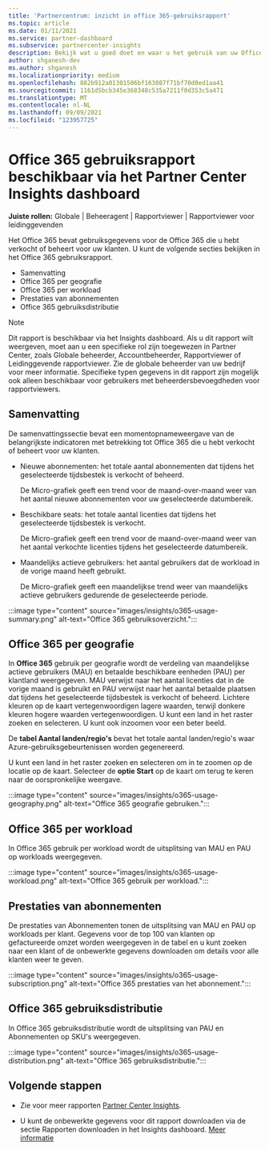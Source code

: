 ```yaml
---
title: 'Partnercentrum: inzicht in office 365-gebruiksrapport'
ms.topic: article
ms.date: 01/11/2021
ms.service: partner-dashboard
ms.subservice: partnercenter-insights
description: Bekijk wat u goed doet en waar u het gebruik van uw Office 365 die u voor uw klanten verkoopt of beheert, kunt verbeteren.
author: shganesh-dev
ms.author: shganesh
ms.localizationpriority: medium
ms.openlocfilehash: 882b912a01301506bf163087f71bf70d0ed1aa41
ms.sourcegitcommit: 1161d5bcb345e368348c535a7211f0d353c5a471
ms.translationtype: MT
ms.contentlocale: nl-NL
ms.lasthandoff: 09/09/2021
ms.locfileid: "123957725"
---
```

# <a name="office-365-usage-report-available-from-the-partner-center-insights-dashboard"></a>Office 365 gebruiksrapport beschikbaar via het Partner Center Insights dashboard

**Juiste rollen:** Globale | Beheeragent | Rapportviewer | Rapportviewer voor leidinggevenden

Het Office 365 bevat gebruiksgegevens voor de Office 365 die u hebt verkocht of beheert voor uw klanten. U kunt de volgende secties bekijken in het Office 365 gebruiksrapport.

- Samenvatting
- Office 365 per geografie
- Office 365 per workload
- Prestaties van abonnementen
- Office 365 gebruiksdistributie

 > [!NOTE]
 > Dit rapport is beschikbaar via het Insights dashboard. Als u dit rapport wilt weergeven, moet aan u een specifieke rol zijn toegewezen in Partner Center, zoals Globale beheerder, Accountbeheerder, Rapportviewer of Leidinggevende rapportviewer. Zie de globale beheerder van uw bedrijf voor meer informatie. Specifieke typen gegevens in dit rapport zijn mogelijk ook alleen beschikbaar voor gebruikers met beheerdersbevoegdheden voor rapportviewers.

## <a name="summary"></a>Samenvatting

De samenvattingssectie bevat een momentopnameweergave van de belangrijkste indicatoren met betrekking tot Office 365 die u hebt verkocht of beheert voor uw klanten.  

- Nieuwe abonnementen: het totale aantal abonnementen dat tijdens het geselecteerde tijdsbestek is verkocht of beheerd.

   De Micro-grafiek geeft een trend voor de maand-over-maand weer van het aantal nieuwe abonnementen voor uw geselecteerde datumbereik.

- Beschikbare seats: het totale aantal licenties dat tijdens het geselecteerde tijdsbestek is verkocht.

   De Micro-grafiek geeft een trend voor de maand-over-maand weer van het aantal verkochte licenties tijdens het geselecteerde datumbereik.

- Maandelijks actieve gebruikers: het aantal gebruikers dat de workload in de vorige maand heeft gebruikt. 

   De Micro-grafiek geeft een maandelijkse trend weer van maandelijks actieve gebruikers gedurende de geselecteerde periode.

:::image type="content" source="images/insights/o365-usage-summary.png" alt-text="Office 365 gebruiksoverzicht.":::

## <a name="office-365-usage-by-geography"></a>Office 365 per geografie

In **Office 365** gebruik per geografie wordt de verdeling van maandelijkse actieve gebruikers (MAU) en betaalde beschikbare eenheden (PAU) per klantland weergegeven. MAU verwijst naar het aantal licenties dat in de vorige maand is gebruikt en PAU verwijst naar het aantal betaalde plaatsen dat tijdens het geselecteerde tijdsbestek is verkocht of beheerd. Lichtere kleuren op de kaart vertegenwoordigen lagere waarden, terwijl donkere kleuren hogere waarden vertegenwoordigen. U kunt een land in het raster zoeken en selecteren. U kunt ook inzoomen voor een beter beeld.

De **tabel Aantal landen/regio's** bevat het totale aantal landen/regio's waar Azure-gebruiksgebeurtenissen worden gegenereerd.

U kunt een land in het raster zoeken en selecteren om in te zoomen op de locatie op de kaart. Selecteer de **optie Start** op de kaart om terug te keren naar de oorspronkelijke weergave.


:::image type="content" source="images/insights/o365-usage-geography.png" alt-text="Office 365 geografie gebruiken.":::

## <a name="office-365-usage-by-workload"></a>Office 365 per workload

In Office 365 gebruik per workload wordt de uitsplitsing van MAU en PAU op workloads weergegeven.

:::image type="content" source="images/insights/o365-usage-workload.png" alt-text="Office 365 gebruik per workload.":::

## <a name="subscriptions-performance"></a>Prestaties van abonnementen

De prestaties van Abonnementen tonen de uitsplitsing van MAU en PAU op workloads per klant. Gegevens voor de top 100 van klanten op gefactureerde omzet worden weergegeven in de tabel en u kunt zoeken naar een klant of de onbewerkte gegevens downloaden om details voor alle klanten weer te geven.

:::image type="content" source="images/insights/o365-usage-subscription.png" alt-text="Office 365 prestaties van het abonnement.":::

## <a name="office-365-usage-distribution"></a>Office 365 gebruiksdistributie

In Office 365 gebruiksdistributie wordt de uitsplitsing van PAU en Abonnementen op SKU's weergegeven.

:::image type="content" source="images/insights/o365-usage-distribution.png" alt-text="Office 365 gebruiksdistributie.":::

## <a name="next-steps"></a>Volgende stappen

- Zie voor meer rapporten [Partner Center Insights](partner-center-insights.md).

- U kunt de onbewerkte gegevens voor dit rapport downloaden via de sectie Rapporten downloaden in het Insights dashboard. [Meer informatie](insights-download-reports.md) 
